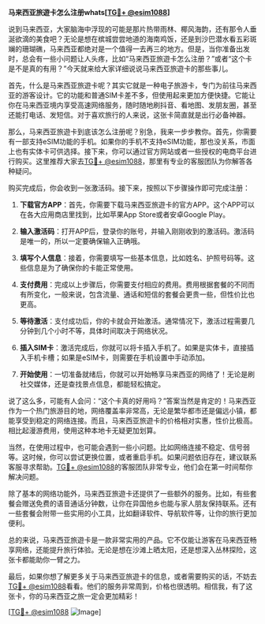 **马来西亚旅遊卡怎么注册whats[[TG💪+ @esim1088](https://t.me/s/esim1088)]**

说到马来西亚，大家脑海中浮现的可能是那片热带雨林、椰风海韵，还有那令人垂涎欲滴的美食吧？无论是想在槟城尝尝地道的海南鸡饭，还是到沙巴潜水看五彩斑斓的珊瑚礁，马来西亚都绝对是一个值得一去再三的地方。但是，当你准备出发时，总会有一些小问题让人头疼，比如“马来西亚旅遊卡怎么注册？”或者“这个卡是不是真的有用？”今天就来给大家详细说说马来西亚旅遊卡的那些事儿。

首先，什么是马来西亚旅遊卡呢？其实它就是一种电子旅游卡，专门为前往马来西亚的游客设计。它的功能和普通SIM卡差不多，但使用起来更加方便快捷。它能让你在马来西亚境内享受高速网络服务，随时随地刷抖音、看地图、发朋友圈，甚至还能打电话、发短信。对于喜欢旅行的人来说，这张卡简直就是出行必备神器。

那么，马来西亚旅遊卡到底该怎么注册呢？别急，我来一步步教你。首先，你需要有一部支持eSIM功能的手机。如果你的手机不支持eSIM功能，那也没关系，市面上也有实体卡可供选择。接下来，你可以通过官方网站或者一些授权的电商平台进行购买。这里推荐大家去[TG💪+ @esim1088](https://t.me/s/esim1088)，那里有专业的客服团队为你解答各种疑问。

购买完成后，你会收到一张激活码。接下来，按照以下步骤操作即可完成注册：

1. **下载官方APP**：首先，你需要下载马来西亚旅遊卡的官方APP。这个APP可以在各大应用商店里找到，比如苹果App Store或者安卓Google Play。

2. **输入激活码**：打开APP后，登录你的账号，并输入刚刚收到的激活码。激活码是唯一的，所以一定要确保输入正确哦。

3. **填写个人信息**：接着，你需要填写一些基本信息，比如姓名、护照号码等。这些信息是为了确保你的卡能正常使用。

4. **支付费用**：完成以上步骤后，你需要支付相应的费用。费用根据套餐的不同而有所变化，一般来说，包含流量、通话和短信的套餐会更贵一些，但性价比也更高。

5. **等待激活**：支付成功后，你的卡就会开始激活。通常情况下，激活过程需要几分钟到几个小时不等，具体时间取决于网络状况。

6. **插入SIM卡**：激活完成后，你就可以将卡插入手机了。如果是实体卡，直接插入手机卡槽；如果是eSIM卡，则需要在手机设置中手动添加。

7. **开始使用**：一切准备就绪后，你就可以开始畅享马来西亚的网络了！无论是刷社交媒体，还是查找景点信息，都能轻松搞定。

说了这么多，可能有人会问：“这个卡真的好用吗？”答案当然是肯定的！马来西亚作为一个热门旅游目的地，网络覆盖率非常高，无论是繁华都市还是偏远小镇，都能享受到稳定的网络连接。而且，马来西亚旅遊卡的价格相对实惠，性价比极高。相比起漫游费用，使用这种本地卡无疑更加划算。

当然，在使用过程中，也可能会遇到一些小问题。比如网络连接不稳定、信号弱等。这时候，你可以尝试更换位置，或者重启手机。如果问题依旧存在，建议联系客服寻求帮助。[TG💪+ @esim1088](https://t.me/s/esim1088)的客服团队非常专业，他们会在第一时间帮你解决问题。

除了基本的网络功能外，马来西亚旅遊卡还提供了一些额外的服务。比如，有些套餐会赠送免费的语音通话分钟数，让你在异国他乡也能与家人朋友保持联系。还有一些套餐会附带一些实用的小工具，比如翻译软件、导航软件等，让你的旅行更加便利。

总的来说，马来西亚旅遊卡是一款非常实用的产品。它不仅能让游客在马来西亚畅享网络，还能提升旅行体验。无论是想在沙滩上晒太阳，还是想深入丛林探险，这张卡都能助你一臂之力。

最后，如果你想了解更多关于马来西亚旅遊卡的信息，或者需要购买的话，不妨去[TG💪+ @esim1088](https://t.me/s/esim1088)看看。他们的服务非常周到，价格也很透明。相信我，有了这张卡，你的马来西亚之旅一定会更加精彩！

[[TG💪+ @esim1088](https://t.me/s/esim1088) ![Image](https://i.postimg.cc/4NQfJmqS/Snipaste-2025-05-13-00-14-12.png)]